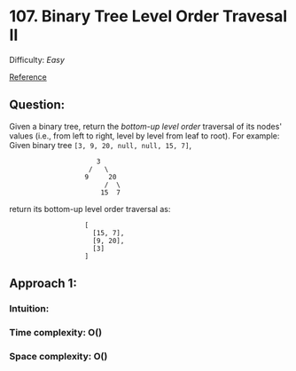# 107. Binary Tree Level Order Travesal II
Difficulty: _Easy_

[Reference](https://leetcode.com/problems/binary-tree-level-order-traversal-ii/)

## Question:          
Given a binary tree, return the _bottom-up level order_ traversal of its nodes' values (i.e., from left to right, level by level from leaf to root). For example: Given binary tree `[3, 9, 20, null, null, 15, 7]`,
```
                      3
                    /   \
                   9     20
                        /  \
                       15  7
```
return its bottom-up level order traversal as:
```
                   [
                     [15, 7],
                     [9, 20],
                     [3]
                   ]
```

## Approach 1: 

### Intuition:

### Time complexity:    O()
### Space complexity:   O()